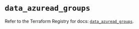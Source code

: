 # `data_azuread_groups`

Refer to the Terraform Registry for docs: [`data_azuread_groups`](https://registry.terraform.io/providers/hashicorp/azuread/2.52.0/docs/data-sources/groups).
